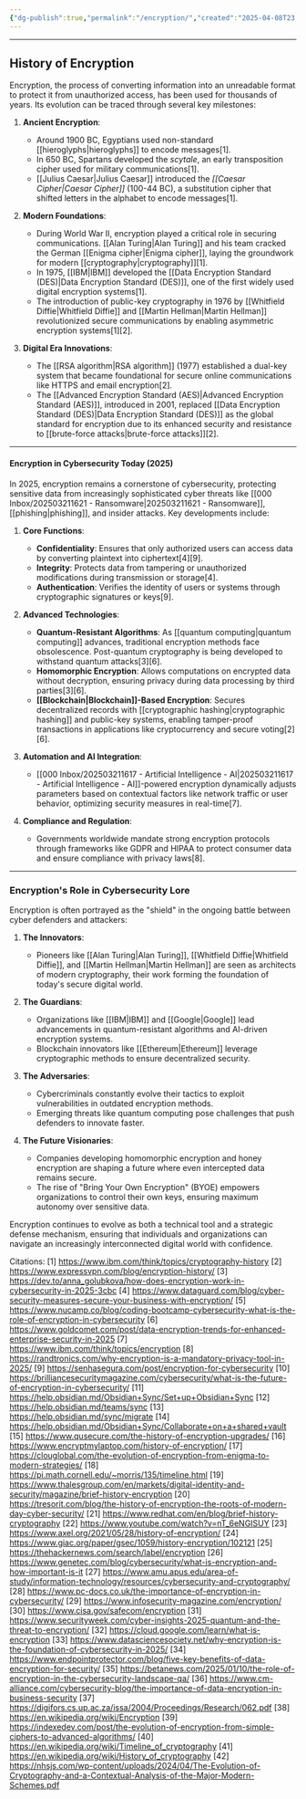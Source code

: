 ```yaml
---
{"dg-publish":true,"permalink":"/encryption/","created":"2025-04-08T23:10:45.231-04:00","updated":"2025-04-08T23:17:22.765-04:00"}
---
```


---

## **History of Encryption**
Encryption, the process of converting information into an unreadable format to protect it from unauthorized access, has been used for thousands of years. Its evolution can be traced through several key milestones:

1. **Ancient Encryption**:
   - Around 1900 BC, Egyptians used non-standard [[hieroglyphs\|hieroglyphs]] to encode messages[1].
   - In 650 BC, Spartans developed the *scytale*, an early transposition cipher used for military communications[1].
   - [[Julius Caesar\|Julius Caesar]] introduced the *[[Caesar Cipher\|Caesar Cipher]]* (100-44 BC), a substitution cipher that shifted letters in the alphabet to encode messages[1].

2. **Modern Foundations**:
   - During World War II, encryption played a critical role in securing communications. [[Alan Turing\|Alan Turing]] and his team cracked the German [[Enigma cipher\|Enigma cipher]], laying the groundwork for modern [[cryptography\|cryptography]][1].
   - In 1975, [[IBM\|IBM]] developed the [[Data Encryption Standard (DES)\|Data Encryption Standard (DES)]], one of the first widely used digital encryption systems[1].
   - The introduction of public-key cryptography in 1976 by [[Whitfield Diffie\|Whitfield Diffie]] and [[Martin Hellman\|Martin Hellman]] revolutionized secure communications by enabling asymmetric encryption systems[1][2].

3. **Digital Era Innovations**:
   - The [[RSA algorithm\|RSA algorithm]] (1977) established a dual-key system that became foundational for secure online communications like HTTPS and email encryption[2].
   - The [[Advanced Encryption Standard (AES)\|Advanced Encryption Standard (AES)]], introduced in 2001, replaced [[Data Encryption Standard (DES)\|Data Encryption Standard (DES)]] as the global standard for encryption due to its enhanced security and resistance to [[brute-force attacks\|brute-force attacks]][2].

---

#### **Encryption in Cybersecurity Today (2025)**

In 2025, encryption remains a cornerstone of cybersecurity, protecting sensitive data from increasingly sophisticated cyber threats like [[000 Inbox/202503211621 - Ransomware\|202503211621 - Ransomware]], [[phishing\|phishing]], and insider attacks. Key developments include:

1. **Core Functions**:
   - **Confidentiality**: Ensures that only authorized users can access data by converting plaintext into ciphertext[4][9].
   - **Integrity**: Protects data from tampering or unauthorized modifications during transmission or storage[4].
   - **Authentication**: Verifies the identity of users or systems through cryptographic signatures or keys[9].

2. **Advanced Technologies**:
   - **Quantum-Resistant Algorithms**: As [[quantum computing\|quantum computing]] advances, traditional encryption methods face obsolescence. Post-quantum cryptography is being developed to withstand quantum attacks[3][6].
   - **Homomorphic Encryption**: Allows computations on encrypted data without decryption, ensuring privacy during data processing by third parties[3][6].
   - **[[Blockchain\|Blockchain]]-Based Encryption**: Secures decentralized records with [[cryptographic hashing\|cryptographic hashing]] and public-key systems, enabling tamper-proof transactions in applications like cryptocurrency and secure voting[2][6].

3. **Automation and AI Integration**:
   - [[000 Inbox/202503211617 - Artificial Intelligence - AI\|202503211617 - Artificial Intelligence - AI]]-powered encryption dynamically adjusts parameters based on contextual factors like network traffic or user behavior, optimizing security measures in real-time[7].

4. **Compliance and Regulation**:
   - Governments worldwide mandate strong encryption protocols through frameworks like GDPR and HIPAA to protect consumer data and ensure compliance with privacy laws[8].

---

### Encryption's Role in Cybersecurity Lore

Encryption is often portrayed as the "shield" in the ongoing battle between cyber defenders and attackers:

1. **The Innovators**:
   - Pioneers like [[Alan Turing\|Alan Turing]], [[Whitfield Diffie\|Whitfield Diffie]], and [[Martin Hellman\|Martin Hellman]] are seen as architects of modern cryptography, their work forming the foundation of today's secure digital world.

2. **The Guardians**:
   - Organizations like [[IBM\|IBM]] and [[Google\|Google]] lead advancements in quantum-resistant algorithms and AI-driven encryption systems.
   - Blockchain innovators like [[Ethereum\|Ethereum]] leverage cryptographic methods to ensure decentralized security.

3. **The Adversaries**:
   - Cybercriminals constantly evolve their tactics to exploit vulnerabilities in outdated encryption methods.
   - Emerging threats like quantum computing pose challenges that push defenders to innovate faster.

4. **The Future Visionaries**:
   - Companies developing homomorphic encryption and honey encryption are shaping a future where even intercepted data remains secure.
   - The rise of "Bring Your Own Encryption" (BYOE) empowers organizations to control their own keys, ensuring maximum autonomy over sensitive data.

Encryption continues to evolve as both a technical tool and a strategic defense mechanism, ensuring that individuals and organizations can navigate an increasingly interconnected digital world with confidence.

Citations:
[1] https://www.ibm.com/think/topics/cryptography-history
[2] https://www.expressvpn.com/blog/encryption-history/
[3] https://dev.to/anna_golubkova/how-does-encryption-work-in-cybersecurity-in-2025-3cbc
[4] https://www.dataguard.com/blog/cyber-security-measures-secure-your-business-with-encryption/
[5] https://www.nucamp.co/blog/coding-bootcamp-cybersecurity-what-is-the-role-of-encryption-in-cybersecurity
[6] https://www.goldcomet.com/post/data-encryption-trends-for-enhanced-enterprise-security-in-2025
[7] https://www.ibm.com/think/topics/encryption
[8] https://randtronics.com/why-encryption-is-a-mandatory-privacy-tool-in-2025/
[9] https://senhasegura.com/post/encryption-for-cybersecurity
[10] https://brilliancesecuritymagazine.com/cybersecurity/what-is-the-future-of-encryption-in-cybersecurity/
[11] https://help.obsidian.md/Obsidian+Sync/Set+up+Obsidian+Sync
[12] https://help.obsidian.md/teams/sync
[13] https://help.obsidian.md/sync/migrate
[14] https://help.obsidian.md/Obsidian+Sync/Collaborate+on+a+shared+vault
[15] https://www.qusecure.com/the-history-of-encryption-upgrades/
[16] https://www.encryptmylaptop.com/history-of-encryption/
[17] https://clouglobal.com/the-evolution-of-encryption-from-enigma-to-modern-strategies/
[18] https://pi.math.cornell.edu/~morris/135/timeline.html
[19] https://www.thalesgroup.com/en/markets/digital-identity-and-security/magazine/brief-history-encryption
[20] https://tresorit.com/blog/the-history-of-encryption-the-roots-of-modern-day-cyber-security/
[21] https://www.redhat.com/en/blog/brief-history-cryptography
[22] https://www.youtube.com/watch?v=nT_6eNGISUY
[23] https://www.axel.org/2021/05/28/history-of-encryption/
[24] https://www.giac.org/paper/gsec/1059/history-encryption/102121
[25] https://thehackernews.com/search/label/encryption
[26] https://www.genetec.com/blog/cybersecurity/what-is-encryption-and-how-important-is-it
[27] https://www.amu.apus.edu/area-of-study/information-technology/resources/cybersecurity-and-cryptography/
[28] https://www.pc-docs.co.uk/the-importance-of-encryption-in-cybersecurity/
[29] https://www.infosecurity-magazine.com/encryption/
[30] https://www.cisa.gov/safecom/encryption
[31] https://www.securityweek.com/cyber-insights-2025-quantum-and-the-threat-to-encryption/
[32] https://cloud.google.com/learn/what-is-encryption
[33] https://www.datasciencesociety.net/why-encryption-is-the-foundation-of-cybersecurity-in-2025/
[34] https://www.endpointprotector.com/blog/five-key-benefits-of-data-encryption-for-security/
[35] https://betanews.com/2025/01/10/the-role-of-encryption-in-the-cybersecurity-landscape-qa/
[36] https://www.cm-alliance.com/cybersecurity-blog/the-importance-of-data-encryption-in-business-security
[37] https://digifors.cs.up.ac.za/issa/2004/Proceedings/Research/062.pdf
[38] https://en.wikipedia.org/wiki/Encryption
[39] https://indexedev.com/post/the-evolution-of-encryption-from-simple-ciphers-to-advanced-algorithms/
[40] https://en.wikipedia.org/wiki/Timeline_of_cryptography
[41] https://en.wikipedia.org/wiki/History_of_cryptography
[42] https://nhsjs.com/wp-content/uploads/2024/04/The-Evolution-of-Cryptography-and-a-Contextual-Analysis-of-the-Major-Modern-Schemes.pdf
